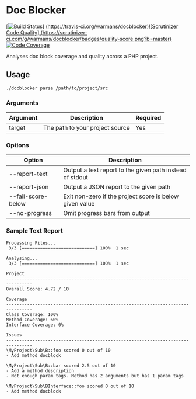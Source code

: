 Doc Blocker
===========
[![Build Status](https://travis-ci.org/warmans/docblocker.svg?branch=master)] (https://travis-ci.org/warmans/docblocker)[![Scrutinizer Code Quality] (https://scrutinizer-ci.com/g/warmans/docblocker/badges/quality-score.png?b=master)](https://scrutinizer-ci.com/g/warmans/docblocker/?branch=master)[![Code Coverage](https://scrutinizer-ci.com/g/warmans/docblocker/badges/coverage.png?b=master)](https://scrutinizer-ci.com/g/warmans/docblocker/?branch=master)

Analyses doc block coverage and quality across a PHP project.

## Usage

    ./docblocker parse /path/to/project/src

### Arguments

| Argument      | Description                                   | Required          |
| ------------- | --------------------------------------------- | ----------------- |
| target        | The path to your project source               | Yes               |


### Options

| Option                | Description                                               |
| --------------------- | --------------------------------------------------------- |
| --report-text         | Output a text report to the given path instead of stdout  |
| --report-json         | Output a JSON report to the given path                    |
| --fail-score-below    | Exit non-zero if the project score is below given value   |
| --no-progress         | Omit progress bars from output                            |


### Sample Text Report

```
Processing Files...
 3/3 [============================] 100%  1 sec

Analysing...
 3/3 [============================] 100%  1 sec

Project
--------------------------------------------------------------------------------
Overall Score: 4.72 / 10

Coverage
--------------------------------------------------------------------------------
Class Coverage: 100%
Method Coverage: 60%
Interface Coverage: 0%

Issues
--------------------------------------------------------------------------------
\MyProject\Sub\B::foo scored 0 out of 10
- Add method docblock

\MyProject\Sub\B::bar scored 2.5 out of 10
- Add a method description
- Not enough param tags. Method has 2 arguments but has 1 param tags

\MyProject\Sub\BInterface::foo scored 0 out of 10
- Add method docblock
```